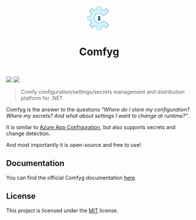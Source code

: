 <div align="center">
    <br/>
    <img alt="" src="docs/images/logo.png" />
    <h1>Comfyg</h1>
    <br/>
</div>

[![](https://img.shields.io/github/v/release/DavidVollmers/Comfyg?include_prereleases&style=flat-square)](https://github.com/DavidVollmers/Comfyg/releases)
[![](https://img.shields.io/github/license/DavidVollmers/Comfyg?style=flat-square)](https://github.com/DavidVollmers/Comfyg/blob/main/LICENSE.txt)

> Comfy configuration/settings/secrets management and distribution platform for .NET

Comfyg is the answer to the questions *"Where do I store my configuration? Where my secrets? And what about settings I
want to change at runtime?"*.

It is similar to [Azure App Configuration](https://learn.microsoft.com/en-us/azure/azure-app-configuration/overview),
but also supports secrets and change detection. 

And most importantly it is open-source and free to use!

## Documentation

You can find the official Comfyg documentation [here](https://docs.comfyg.com).

## License

This project is licensed under the [MIT](https://github.com/DavidVollmers/Comfyg/blob/main/LICENSE.txt) license.
